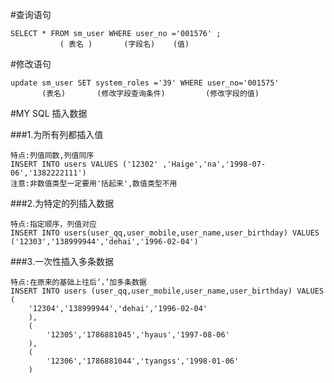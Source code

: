 #查询语句
   ```
SELECT * FROM sm_user WHERE user_no ='001576' ;
              ( 表名 )       (字段名)    (值) 
```
#修改语句
```
update sm_user SET system_roles ='39' WHERE user_no='001575'
       (表名)       (修改字段查询条件)         (修改字段的值) 
```
#MY SQL 插入数据

###1.为所有列都插入值

    特点:列值同数,列值同序
    INSERT INTO users VALUES ('12302' ,'Haige','na','1998-07-06','1382222111')
    注意:非数值类型一定要用'括起来',数值类型不用
###2.为特定的列插入数据
    
    特点:指定顺序，列值对应
    INSERT INTO users(user_qq,user_mobile,user_name,user_birthday) VALUES ('12303','138999944','dehai','1996-02-04')
###3.一次性插入多条数据

    特点:在原来的基础上往后‘，’加多条数据
    INSERT INTO users (user_qq,user_mobile,user_name,user_birthday) VALUES (
        '12304','138999944','dehai','1996-02-04'
        ),
        (
            '12305','1786881045','hyaus','1997-08-06'
        ),
        (
            '12306','1786881044','tyangss','1998-01-06'
        )
    
